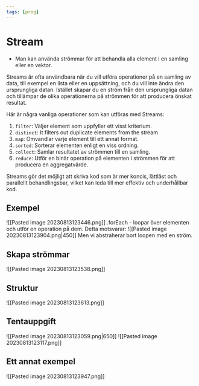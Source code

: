 ```yaml
---
tags: [prog]
---
```

# Stream
- Man kan använda strömmar för att behandla alla element i en samling eller en vektor.

Streams är ofta användbara när du vill utföra operationer på en samling av data, till exempel en lista eller en uppsättning, och du vill inte ändra den ursprungliga datan. Istället skapar du en ström från den ursprungliga datan och tillämpar de olika operationerna på strömmen för att producera önskat resultat.

Här är några vanliga operationer som kan utföras med Streams:

1. `filter`: Väljer element som uppfyller ett visst kriterium.
2. `distinct`: It filters out duplicate elements from the stream 
3. `map`: Omvandlar varje element till ett annat format.
4. `sorted`: Sorterar elementen enligt en viss ordning.
5. `collect`: Samlar resultatet av strömmen till en samling.
6. `reduce`: Utför en binär operation på elementen i strömmen för att producera en aggregatvärde.

Streams gör det möjligt att skriva kod som är mer koncis, lättläst och parallellt behandlingsbar, vilket kan leda till mer effektiv och underhållbar kod.

## Exempel
![[Pasted image 20230813123446.png]]
.forEach - loopar över elementen och utför en operation på dem. 
Detta motsvarar:
![[Pasted image 20230813123904.png|450]]
Men vi abstraherar bort loopen med en ström. 
## Skapa strömmar
![[Pasted image 20230813123538.png]]

## Struktur
![[Pasted image 20230813123613.png]]

## Tentauppgift
![[Pasted image 20230813123059.png|650]]
![[Pasted image 20230813123117.png]]

## Ett annat exempel
![[Pasted image 20230813123947.png]]
